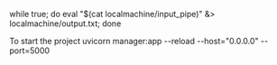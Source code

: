 while true; do eval "$(cat localmachine/input_pipe)" &> localmachine/output.txt; done

To start the project
uvicorn manager:app --reload  --host="0.0.0.0" --port=5000